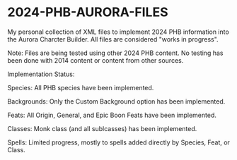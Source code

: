 # 2024-PHB-AURORA-FILES
My personal collection of XML files to implement 2024 PHB information into the Aurora Charcter Builder. All files are considered "works in progress".

Note: Files are being tested using other 2024 PHB content. No testing has been done with 2014 content or content from other sources.

Implementation Status:

Species: All PHB species have been implemented.

Backgrounds: Only the Custom Background option has been implemented.

Feats: All Origin, General, and Epic Boon Feats have been implemented.

Classes: Monk class (and all sublcasses) has been implemented.

Spells: Limited progress, mostly to spells added directly by Species, Feat, or Class.
